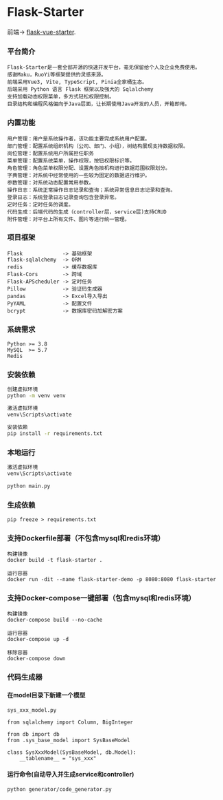 # Flask-Starter

前端-> [flask-vue-starter](https://github.com/difffffft/flask-vue-starter).

### 平台简介
```
Flask-Starter是一套全部开源的快速开发平台，毫无保留给个人及企业免费使用。
感谢Maku，RuoYi等框架提供的灵感来源。
前端采用Vue3, Vite, TypeScript, Pinia全家桶生态。
后端采用 Python 语言 Flask 框架以及强大的 Sqlalchemy
支持加载动态权限菜单，多方式轻松权限控制。
目录结构和编程风格偏向于Java层面，让长期使用Java开发的人员，开箱即用。
```

### 内置功能
```
用户管理：用户是系统操作者，该功能主要完成系统用户配置。
部门管理：配置系统组织机构（公司、部门、小组），树结构展现支持数据权限。
岗位管理：配置系统用户所属担任职务
菜单管理：配置系统菜单，操作权限，按钮权限标识等。
角色管理：角色菜单权限分配、设置角色按机构进行数据范围权限划分。
字典管理：对系统中经常使用的一些较为固定的数据进行维护。
参数管理：对系统动态配置常用参数。
操作日志：系统正常操作日志记录和查询；系统异常信息日志记录和查询。
登录日志：系统登录日志记录查询包含登录异常。
定时任务：定时任务的调度。
代码生成：后端代码的生成（controller层，service层)支持CRUD 
附件管理：对平台上所有文件、图片等进行统一管理。
```

### 项目框架
```
Flask             -> 基础框架
flask-sqlalchemy  -> ORM
redis             -> 缓存数据库
Flask-Cors        -> 跨域
Flask-APScheduler -> 定时任务
Pillow            -> 验证码生成器
pandas            -> Excel导入导出
PyYAML            -> 配置文件
bcrypt            -> 数据库密码加解密方案
```

### 系统需求
```
Python >= 3.8
MySQL  >= 5.7
Redis
```

### 安装依赖
```cmd
创建虚拟环境
python -m venv venv

激活虚拟环境
venv\Scripts\activate

安装依赖
pip install -r requirements.txt
```

### 本地运行
```cmd
激活虚拟环境
venv\Scripts\activate

python main.py
```

### 生成依赖
```
pip freeze > requirements.txt
```

### 支持Dockerfile部署（不包含mysql和redis环境）
```
构建镜像
docker build -t flask-starter .

运行容器
docker run -dit --name flask-starter-demo -p 8080:8080 flask-starter
```

### 支持Docker-compose一键部署（包含mysql和redis环境）
```
构建镜像
docker-compose build --no-cache

运行容器
docker-compose up -d

移除容器
docker-compose down
```

### 代码生成器
#### 在model目录下新建一个模型
```
sys_xxx_model.py

from sqlalchemy import Column, BigInteger

from db import db
from .sys_base_model import SysBaseModel

class SysXxxModel(SysBaseModel, db.Model):
    __tablename__ = "sys_xxx"
```

#### 运行命令(自动导入并生成service和controller)
```
python generator/code_generator.py
```